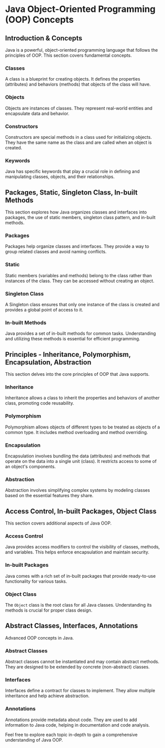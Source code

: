 # Java Object-Oriented Programming (OOP) Concepts

## Introduction & Concepts
Java is a powerful, object-oriented programming language that follows the principles of OOP. This section covers fundamental concepts.

### Classes
A class is a blueprint for creating objects. It defines the properties (attributes) and behaviors (methods) that objects of the class will have.

### Objects
Objects are instances of classes. They represent real-world entities and encapsulate data and behavior.

### Constructors
Constructors are special methods in a class used for initializing objects. They have the same name as the class and are called when an object is created.

### Keywords
Java has specific keywords that play a crucial role in defining and manipulating classes, objects, and their relationships.

## Packages, Static, Singleton Class, In-built Methods
This section explores how Java organizes classes and interfaces into packages, the use of static members, singleton class pattern, and in-built methods.

### Packages
Packages help organize classes and interfaces. They provide a way to group related classes and avoid naming conflicts.

### Static
Static members (variables and methods) belong to the class rather than instances of the class. They can be accessed without creating an object.

### Singleton Class
A Singleton class ensures that only one instance of the class is created and provides a global point of access to it.

### In-built Methods
Java provides a set of in-built methods for common tasks. Understanding and utilizing these methods is essential for efficient programming.

## Principles - Inheritance, Polymorphism, Encapsulation, Abstraction
This section delves into the core principles of OOP that Java supports.

### Inheritance
Inheritance allows a class to inherit the properties and behaviors of another class, promoting code reusability.

### Polymorphism
Polymorphism allows objects of different types to be treated as objects of a common type. It includes method overloading and method overriding.

### Encapsulation
Encapsulation involves bundling the data (attributes) and methods that operate on the data into a single unit (class). It restricts access to some of an object's components.

### Abstraction
Abstraction involves simplifying complex systems by modeling classes based on the essential features they share.

## Access Control, In-built Packages, Object Class
This section covers additional aspects of Java OOP.

### Access Control
Java provides access modifiers to control the visibility of classes, methods, and variables. This helps enforce encapsulation and maintain security.

### In-built Packages
Java comes with a rich set of in-built packages that provide ready-to-use functionality for various tasks.

### Object Class
The `Object` class is the root class for all Java classes. Understanding its methods is crucial for proper class design.

## Abstract Classes, Interfaces, Annotations
Advanced OOP concepts in Java.

### Abstract Classes
Abstract classes cannot be instantiated and may contain abstract methods. They are designed to be extended by concrete (non-abstract) classes.

### Interfaces
Interfaces define a contract for classes to implement. They allow multiple inheritance and help achieve abstraction.

### Annotations
Annotations provide metadata about code. They are used to add information to Java code, helping in documentation and code analysis.

Feel free to explore each topic in-depth to gain a comprehensive understanding of Java OOP.
